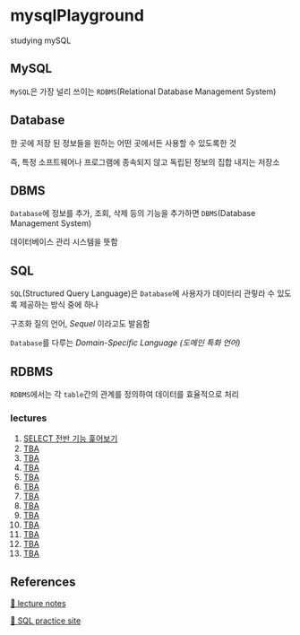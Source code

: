 # mysqlPlayground

studying mySQL

## MySQL

`MySQL`은 가장 널리 쓰이는 `RDBMS`(Relational Database Management System)

## Database

한 곳에 저장 된 정보들을 원하는 어떤 곳에서든 사용할 수 있도록한 것

즉, 특정 소프트웨어나 프로그램에 종속되지 않고 독립된 정보의 집합 내지는 저장소

## DBMS

`Database`에 정보를 추가, 조회, 삭제 등의 기능을 추가하면 `DBMS`(Database Management System)

데이터베이스 관리 시스템을 뜻함

## SQL

`SQL`(Structured Query Language)은 `Database`에 사용자가 데이터리 관맇라 수 있도록 제공하는 방식 중에 하나

구조화 질의 언어, _Sequel_ 이라고도 발음함

`Database`를 다루는 _Domain-Specific Language (도메인 특화 언어)_

## RDBMS

`RDBMS`에서는 각 `table`간의 관계를 정의하여 데이터를 효율적으로 처리

### lectures

1. [SELECT 전반 기능 훑어보기](https://github.com/gloomydumber/mysqlPlayground/blob/master/notes/lecture01.md)
2. [TBA](https://github.com/gloomydumber/mysqlPlayground/blob/master/notes/lecture02.md)
3. [TBA](https://github.com/gloomydumber/mysqlPlayground/blob/master/notes/lecture03.md)
4. [TBA](https://github.com/gloomydumber/mysqlPlayground/blob/master/notes/lecture04.md)
5. [TBA](https://github.com/gloomydumber/mysqlPlayground/blob/master/notes/lecture05.md)
6. [TBA](https://github.com/gloomydumber/mysqlPlayground/blob/master/notes/lecture06.md)
7. [TBA](https://github.com/gloomydumber/mysqlPlayground/blob/master/notes/lecture07.md)
8. [TBA](https://github.com/gloomydumber/mysqlPlayground/blob/master/notes/lecture08.md)
9. [TBA](https://github.com/gloomydumber/mysqlPlayground/blob/master/notes/lecture09.md)
10. [TBA](https://github.com/gloomydumber/mysqlPlayground/blob/master/notes/lecture10.md)
11. [TBA](https://github.com/gloomydumber/mysqlPlayground/blob/master/notes/lecture11.md)
12. [TBA](https://github.com/gloomydumber/mysqlPlayground/blob/master/notes/lecture12.md)
13. [TBA](https://github.com/gloomydumber/mysqlPlayground/blob/master/notes/lecture13.md)

## References

[🔗 lecture notes](https://www.yalco.kr/lectures/sql/)

[🔗 SQL practice site](https://www.w3schools.com/mysql/trymysql.asp?filename=trysql_select_all)
